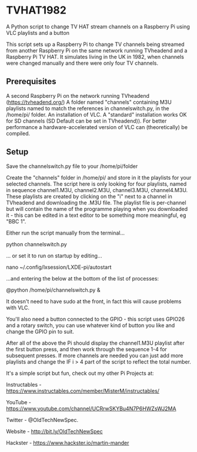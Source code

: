 # TVHAT1982
A Python script to change TV HAT stream channels on a Raspberry Pi using VLC playlists and a button


This script sets up a Raspberry Pi to change TV channels being streamed from another Raspberry Pi on the same network running TVheadend and a Raspberry Pi TV HAT. It simulates living in the UK in 1982, when channels were changed manually and there were only four TV channels.

Prerequisites
-------------

A second Raspberry Pi on the network running TVheadend (https://tvheadend.org/)
A folder named "channels" containing M3U playlists named to match the references in channelswitch.py, in the /home/pi/ folder.
An installation of VLC. A "standard" installation works OK for SD channels (SD Default can be set in TVheadend)). For better performance a hardware-accelerated version of VLC can (theoretically) be compiled.

Setup
-----

Save the channelswitch.py file to your /home/pi/folder

Create the "channels" folder in /home/pi/ and store in it the playlists for your selected channels. The script here is only looking for four playlists, named in sequence channel1.M3U, channel2.M3U, channel3.M3U, channel4.M3U. These playlists are created by clicking on the "i" next to a channel in TVheadend and downloading the .M3U file. The playlist file is per-channel but will contain the name of the programme playing when you downloaded it - this can be edited in a text editor to be something more meaningful, eg "BBC 1". 

Either run the script manually from the terminal...

  python channelswitch.py

... or set it to run on startup by editing...

  nano ~/.config/lxsession/LXDE-pi/autostart

...and entering the below at the bottom of the list of processes:

  @python /home/pi/channelswitch.py &

It doesn't need to have sudo at the front, in fact this will cause problems with VLC.

You'll also need a button connected to the GPIO - this script uses GPIO26 and a rotary switch, you can use whatever kind of button you like and change the GPIO pin to suit. 

After all of the above the Pi should display the channel1.M3U playlist after the first button press, and then work through the sequence 1-4 for subsequent presses. If more channels are needed you can just add more playlists and change the IF i > 4 part of the script to reflect the total number. 

It's a simple script but fun, check out my other Pi Projects at: 

Instructables - https://www.instructables.com/member/MisterM/instructables/ 

YouTube - https://www.youtube.com/channel/UCRrwSKYBu4N7P6HWZsWJ2MA

Twitter - @OldTechNewSpec. 

Website - http://bit.ly/OldTechNewSpec

Hackster - https://www.hackster.io/martin-mander


